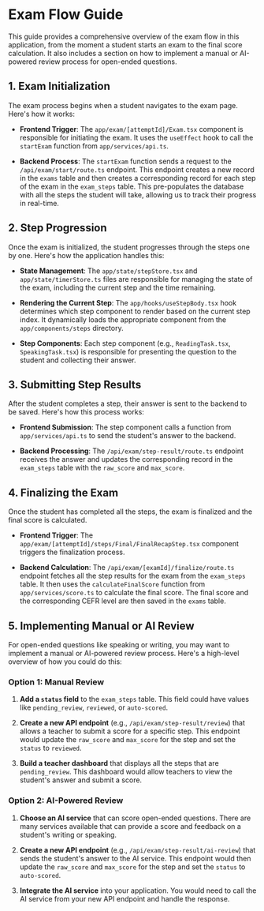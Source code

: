 # Exam Flow Guide

This guide provides a comprehensive overview of the exam flow in this application, from the moment a student starts an exam to the final score calculation. It also includes a section on how to implement a manual or AI-powered review process for open-ended questions.

## 1. Exam Initialization

The exam process begins when a student navigates to the exam page. Here's how it works:

- **Frontend Trigger**: The `app/exam/[attemptId]/Exam.tsx` component is responsible for initiating the exam. It uses the `useEffect` hook to call the `startExam` function from `app/services/api.ts`.

- **Backend Process**: The `startExam` function sends a request to the `/api/exam/start/route.ts` endpoint. This endpoint creates a new record in the `exams` table and then creates a corresponding record for each step of the exam in the `exam_steps` table. This pre-populates the database with all the steps the student will take, allowing us to track their progress in real-time.

## 2. Step Progression

Once the exam is initialized, the student progresses through the steps one by one. Here's how the application handles this:

- **State Management**: The `app/state/stepStore.tsx` and `app/state/timerStore.ts` files are responsible for managing the state of the exam, including the current step and the time remaining.

- **Rendering the Current Step**: The `app/hooks/useStepBody.tsx` hook determines which step component to render based on the current step index. It dynamically loads the appropriate component from the `app/components/steps` directory.

- **Step Components**: Each step component (e.g., `ReadingTask.tsx`, `SpeakingTask.tsx`) is responsible for presenting the question to the student and collecting their answer.

## 3. Submitting Step Results

After the student completes a step, their answer is sent to the backend to be saved. Here's how this process works:

- **Frontend Submission**: The step component calls a function from `app/services/api.ts` to send the student's answer to the backend.

- **Backend Processing**: The `/api/exam/step-result/route.ts` endpoint receives the answer and updates the corresponding record in the `exam_steps` table with the `raw_score` and `max_score`.

## 4. Finalizing the Exam

Once the student has completed all the steps, the exam is finalized and the final score is calculated.

- **Frontend Trigger**: The `app/exam/[attemptId]/steps/Final/FinalRecapStep.tsx` component triggers the finalization process.

- **Backend Calculation**: The `/api/exam/[examId]/finalize/route.ts` endpoint fetches all the step results for the exam from the `exam_steps` table. It then uses the `calculateFinalScore` function from `app/services/score.ts` to calculate the final score. The final score and the corresponding CEFR level are then saved in the `exams` table.

## 5. Implementing Manual or AI Review

For open-ended questions like speaking or writing, you may want to implement a manual or AI-powered review process. Here's a high-level overview of how you could do this:

### Option 1: Manual Review

1.  **Add a `status` field** to the `exam_steps` table. This field could have values like `pending_review`, `reviewed`, or `auto-scored`.

2.  **Create a new API endpoint** (e.g., `/api/exam/step-result/review`) that allows a teacher to submit a score for a specific step. This endpoint would update the `raw_score` and `max_score` for the step and set the `status` to `reviewed`.

3.  **Build a teacher dashboard** that displays all the steps that are `pending_review`. This dashboard would allow teachers to view the student's answer and submit a score.

### Option 2: AI-Powered Review

1.  **Choose an AI service** that can score open-ended questions. There are many services available that can provide a score and feedback on a student's writing or speaking.

2.  **Create a new API endpoint** (e.g., `/api/exam/step-result/ai-review`) that sends the student's answer to the AI service. This endpoint would then update the `raw_score` and `max_score` for the step and set the `status` to `auto-scored`.

3.  **Integrate the AI service** into your application. You would need to call the AI service from your new API endpoint and handle the response.
